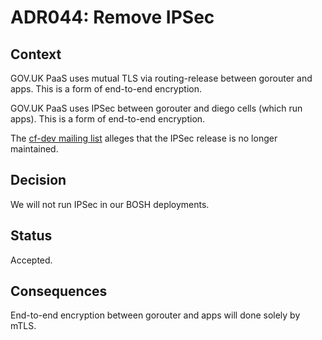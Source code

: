 # ADR044: Remove IPSec

## Context

GOV.UK PaaS uses mutual TLS via routing-release between gorouter and apps.
This is a form of end-to-end encryption.

GOV.UK PaaS uses IPSec between gorouter and diego cells (which run apps).
This is a form of end-to-end encryption.

The [cf-dev mailing list](https://lists.cloudfoundry.org/g/cf-dev/message/9143)
alleges that the IPSec release is no longer maintained.

## Decision

We will not run IPSec in our BOSH deployments.

## Status

Accepted.

## Consequences

End-to-end encryption between gorouter and apps will done solely by mTLS.
